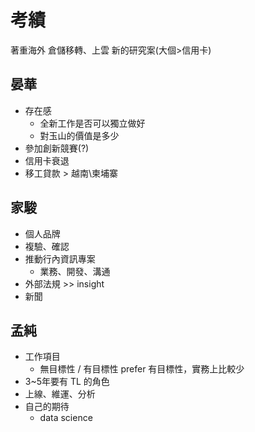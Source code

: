 # 考績

著重海外
倉儲移轉、上雲
新的研究案(大個>信用卡)

## 晏華
- 存在感
    - 全新工作是否可以獨立做好
    - 對玉山的價值是多少
- 參加創新競賽(?)
- 信用卡衰退
- 移工貸款 > 越南\柬埔寨

## 家駿
- 個人品牌
- 複驗、確認
- 推動行內資訊專案
    - 業務、開發、溝通
- 外部法規 >> insight
- 新聞


## 孟純
- 工作項目
    - 無目標性 / 有目標性
prefer 有目標性，實務上比較少
- 3~5年要有 TL 的角色
- 上線、維運、分析
- 自己的期待
    - data science